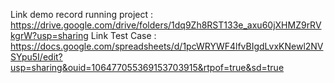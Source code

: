 Link demo record running project :  https://drive.google.com/drive/folders/1dq9Zh8RST133e_axu60jXHMZ9rRVkgrW?usp=sharing
Link Test Case : https://docs.google.com/spreadsheets/d/1pcWRYWF4lfvBIgdLvxKNewl2NVSYpu5I/edit?usp=sharing&ouid=106477055369153703915&rtpof=true&sd=true

